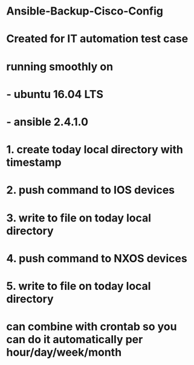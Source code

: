 # Ansible-Backup-Cisco-Config
# Created for IT automation test case
# running smoothly on
# - ubuntu 16.04 LTS
# - ansible 2.4.1.0
#
# 1. create today local directory with timestamp
# 2. push command to IOS devices
# 3. write to file on today local directory
# 4. push command to NXOS devices
# 5. write to file on today local directory
#
# can combine with crontab so you can do it automatically per hour/day/week/month

